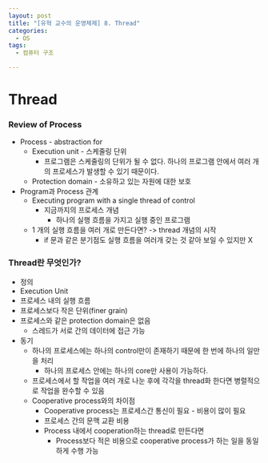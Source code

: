 ```yaml
---
layout: post
title: "[유혁 교수의 운영체제] 8. Thread"
categories:
  - OS
tags:
  - 컴퓨터 구조

---
```


# Thread

### Review of Process

- Process - abstraction for
  - Execution unit -  스케줄링 단위
    - 프로그램은 스케줄링의 단위가 될 수 없다. 하나의 프로그램 안에서 여러 개의 프로세스가 발생할 수 있기 때문이다.
  - Protection domain - 소유하고 있는 자원에 대한 보호
- Program과 Process 관계
  - Executing program with a single thread of control
    - 지금까지의 프로세스 개념
      - 하나의 실행 흐름을 가지고 실행 중인 프로그램
  - 1 개의 실행 흐름을 여러 개로 만든다면? -> thread 개념의 시작
    - if 문과 같은 분기점도 실행 흐름을 여러개 갖는 것 같아 보일 수 있지만 X

### Thread란 무엇인가?

-  정의
  - Execution Unit
  - 프로세스 내의 실행 흐름
  - 프로세스보다 작은 단위(finer grain)
  - 프로세스와 같은 protection domain은 없음
    - 스레드가 서로 간의 데이터에 접근 가능
- 동기
  - 하나의 프로세스에는 하나의 control만이 존재하기 때문에 한 번에 하나의 일만을 처리
    - 하나의 프로세스 안에는 하나의 core만 사용이 가능하다. 
  - 프로세스에서 할 작업을 여러 개로 나눈 후에 각각을 thread화 한다면 병렬적으로 작업을 완수할 수 있음
  - Cooperative process와의 차이점
    - Cooperative process는 프로세스간 통신이 필요 - 비용이 많이 필요
    - 프로세스 간의 문맥 교환 비용
    - Process 내에서 cooperation하는 thread로 만든다면
      - Process보다 적은 비용으로 cooperative process가 하는 일을 동일하게 수행 가능

